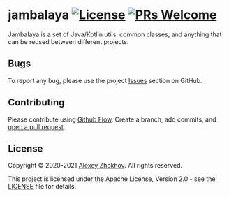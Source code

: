# jambalaya [![License](https://img.shields.io/badge/License-Apache%202.0-blue.svg)](https://github.com/donbeave/jambalaya/blob/main/LICENSE) [![PRs Welcome](https://img.shields.io/badge/PRs-welcome-brightgreen.svg)](https://github.com/donbeave/jambalaya/pulls)
Jambalaya is a set of Java/Kotlin utils, common classes, and anything that can be reused between different projects.

## Bugs

To report any bug, please use the project [Issues](https://github.com/donbeave/0diff/issues/new) section on GitHub.

## Contributing

Please contribute using [Github Flow](https://guides.github.com/introduction/flow/). Create a branch, add commits, and [open a pull request](https://github.com/donbeave/jambalaya/compare/).

## License

Copyright © 2020-2021 [Alexey Zhokhov](http://www.zhokhov.com). All rights reserved.

This project is licensed under the Apache License, Version 2.0 - see the [LICENSE](LICENSE) file for details.
